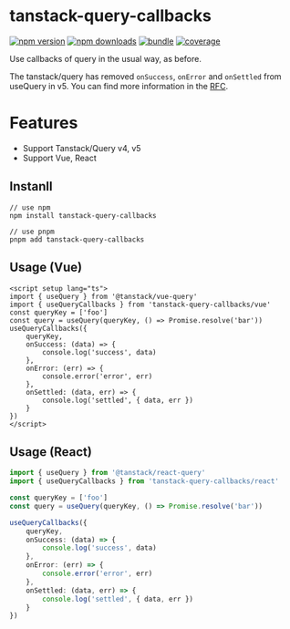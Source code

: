 # tanstack-query-callbacks

[![npm version][npm-version-src]][npm-version-href]
[![npm downloads][npm-downloads-src]][npm-downloads-href]
[![bundle][bundle-src]][bundle-href]
[![coverage][coverage-src]][coverage-href]

Use callbacks of query in the usual way, as before.

The tanstack/query has removed `onSuccess`, `onError` and `onSettled` from useQuery in v5. You can find more information in the [RFC](https://github.com/TanStack/query/discussions/5279).

# Features

- Support Tanstack/Query v4, v5
- Support Vue, React

## Instanll

```shell
// use npm
npm install tanstack-query-callbacks

// use pnpm
pnpm add tanstack-query-callbacks
```

## Usage (Vue)

```vue
<script setup lang="ts">
import { useQuery } from '@tanstack/vue-query'
import { useQueryCallbacks } from 'tanstack-query-callbacks/vue'
const queryKey = ['foo']
const query = useQuery(queryKey, () => Promise.resolve('bar'))
useQueryCallbacks({
	queryKey,
	onSuccess: (data) => {
		console.log('success', data)
	},
	onError: (err) => {
		console.error('error', err)
	},
	onSettled: (data, err) => {
		console.log('settled', { data, err })
	}
})
</script>
```

## Usage (React)

```ts
import { useQuery } from '@tanstack/react-query'
import { useQueryCallbacks } from 'tanstack-query-callbacks/react'

const queryKey = ['foo']
const query = useQuery(queryKey, () => Promise.resolve('bar'))

useQueryCallbacks({
	queryKey,
	onSuccess: (data) => {
		console.log('success', data)
	},
	onError: (err) => {
		console.error('error', err)
	},
	onSettled: (data, err) => {
		console.log('settled', { data, err })
	}
})
```

<!-- Link Resources -->

[npm-version-src]: https://img.shields.io/npm/v/tanstack-query-callbacks?style=flat&colorA=18181B&colorB=F0DB4F
[npm-version-href]: https://npmjs.com/package/tanstack-query-callbacks
[npm-downloads-src]: https://img.shields.io/npm/dm/tanstack-query-callbacks?style=flat&colorA=18181B&colorB=F0DB4F
[npm-downloads-href]: https://npmjs.com/package/tanstack-query-callbacks
[bundle-src]: https://img.shields.io/bundlephobia/minzip/tanstack-query-callbacks?style=flat&colorA=18181B&colorB=F0DB4F
[bundle-href]: https://bundlephobia.com/result?p=tanstack-query-callbacks
[coverage-src]: https://img.shields.io/codecov/c/gh/aa900031/tanstack-query-callbacks?token=AG56Z6EP8U&logo=codecov&color=F0DB4F
[coverage-href]: https://codecov.io/gh/aa900031/tanstack-query-callbacks
